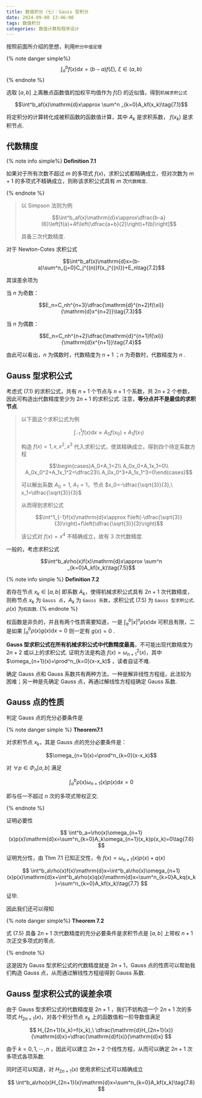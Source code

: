 ```yaml
---
title: 数值积分（七）：Gauss 型积分
date: 2024-09-08 13:46:00
tags: 数值积分
categories: 数值计算和程序设计
---
```

按照前面所介绍的思想，利用`积分中值定理`

{% note danger simple%}
$$
\int^b_af(x)\mathrm{d}x=(b-a)f(\xi),\ \xi\in(a,b)
$$
{% endnote %}

选取 $[a,b]$ 上离散点函数值的加权平均值作为 $f(\xi)$ 的近似值，得到`机械求积公式`

$$\int^b_af(x)\mathrm{d}x\approx \sum^n _{k=0}A_kf(x_k)\tag{7.1}$$

将定积分的计算转化成被积函数的函数值计算，其中 $A_k$ 是求积系数， $f(x_k)$ 是求积节点.

## 代数精度

{% note info simple%}
**Definition 7.1**

如果对于所有次数不超过 $m$ 的多项式 $f(x)$，求积公式都精确成立，但对次数为 $m+1$ 的多项式不精确成立，则称该求积公式具有 $m$ 次`代数精度`.

{% endnote %}

> 以 Simpson 法则为例
>
> $$\int^b_af(x)\mathrm{d}x\approx\dfrac{b-a}{6}\left[f(a)+4f\left(\dfrac{a+b}{2}\right)+f(b)\right]$$
>
> 具备三次代数精度.

对于 Newton-Cotes 求积公式

$$\int^b_af(x)\mathrm{d}x=(b-a)\sum^n_{j=0}C_j^{(n)}f(x_j^{(n)})+E_n\tag{7.2}$$

其误差余项为

当 $n$ 为奇数：

$$E_n=C_nh^{n+3}\dfrac{\mathrm{d}^{n+2}f(\xi)}{\mathrm{d}x^{n+2}}\tag{7.3}$$

当 $n$ 为偶数：

$$E_n=C_nh^{n+2}\dfrac{\mathrm{d}^{n+1}f(\xi)}{\mathrm{d}x^{n+1}}\tag{7.4}$$

由此可以看出，$n$ 为偶数时，代数精度为 $n+1$ ；$n$ 为奇数时，代数精度为 $n$ .

## Gauss 型求积公式

考虑式 (7.1) 的求积公式，共有 $n+1$ 个节点与 $n+1$ 个系数，共 $2n+2$ 个参数，因此可构造出代数精度至少为 $2n+1$ 的求积公式. 注意，**等分点并不是最佳的求积节点**.

> 以下面这个求积公式为例
>
> $$\int^1_{-1}f(x)\mathrm{d}x\approx A_0f(x_0)+A_1f(x_1)$$
>
> 构造 $f(x)=1,x,x^2,x^3$ 代入求积公式，使其精确成立，得到四个待定系数方程
>
> $$\begin{cases}A_0+A_1=2\\
A_0x_0+A_1x_1=0\\
A_0x_0^2+A_1x_1^2=\dfrac23\\
A_0x_0^3+A_1x_1^3=0\end{cases}$$
>
> 可以解出系数 $A_0=1,\ A_1=1$，节点 $x_0=-\dfrac{\sqrt{3}}{3},\ x_1=\dfrac{\sqrt{3}}{3}$
>
> 从而得到求积公式
>
> $$\int^1_{-1}f(x)\mathrm{d}x\approx f\left(-\dfrac{\sqrt{3}}{3}\right)+f\left(\dfrac{\sqrt{3}}{3}\right)$$
>
> 该公式对 $f(x)=x^4$ 不精确成立，故有 3 次代数精度.

一般的，考虑求积公式

$$\int^b_a\rho(x)f(x)\mathrm{d}x\approx \sum^n _{k=0}A_kf(x_k)\tag{7.5}$$

{% note info simple %}
**Definition 7.2**

若存在节点 $x_k\in[a,b]$ 即系数 $A_k$，使得机械求积公式具有 $2n+1$ 次代数精度，则称节点 $x_k$ 为 `Gauss 点`，$A_k$ 为 `Gauss 系数`，求积公式 (7.5) 为 `Gauss 型求积公式`. $\rho(x)$ 为`权函数`.
{% endnote %}

权函数是非负的，并且有两个性质需要知道，一是 $\int_a^b|x|^n\rho(x)\mathrm{d}x$ 可积且有限，二是如果 $\int^b_a\rho(x)g(x)\mathrm{d}x=0$ 则一定有 $g(x)=0$ .

**Gauss 型求积公式在所有机械求积公式中代数精度最高**，不可能出现代数精度为 $2n+2$ 或以上的求积公式. 证明方法是构造 $f(x)=\omega^2_{n+1}(x)$，其中 $\omega_{n+1}(x)=\prod^n_{k=0}(x-x_k)$ ，读者自证不难.

确定 Gauss 点和 Gauss 系数共有两种方法，一种是解非线性方程组，此法较为困难；另一种是先确定 Gauss 点，再通过解线性方程组确定 Gauss 系数. 

## Gauss 点的性质

判定 Gauss 点的充分必要条件是

{% note danger simple %}
**Theorem7.1**

对求积节点 $x_k$，其是 Gauss 点的充分必要条件是：

$$\omega_{n+1}(x)=\prod^n_{k=0}(x-x_k)$$

对 $\forall p\in\Phi_n[a,b]$ 满足

$$\int^b_a\rho(x)\omega_{n+1}(x)p(x)\mathrm{d}x=0$$

即与任一不超过 $n$ 次的多项式带权正交.

{% endnote %}

证明必要性

$$
\int^b_a=\rho(x)\omega_{n+1}(x)p(x)\mathrm{d}x=\sum^n_{k=0}A_k\omega_{n+1}(x_k)p(x_k)=0\tag{7.6}
$$

证明充分性，由 Thm 7.1 已知正交性，令 $f(x)=\omega_{n+1}(x)p(x)+q(x)$

$$
\int^b_a\rho(x)f(x)\mathrm{d}x=\int^b_a\rho(x)\omega_{n+1}(x)p(x)\mathrm{d}x+\int^b_a\rho(x)q(x)\mathrm{d}x=\sum^n_{k=0}A_kq(x_k)=\sum^n_{k=0}A_kf(x_k)\tag{7.7}
$$

证毕.

因此我们还可以得知

{% note danger simple%}
**Theorem 7.2**

式 (7.5) 具备 $2n+1$ 次代数精度的充分必要条件是求积节点是 $[a,b]$ 上带权 $n+1$ 次正交多项式的零点.

{% endnote %}

这是因为 Gauss 型求积公式的代数精度就是 $2n+1$，Gauss 点的性质可以帮助我们构造 Gauss 点，从而通过解线性方程组得到 Gauss 系数.

## Gauss 型求积公式的误差余项

由于 Gauss 型求积公式的代数精度是 $2n+1$ ，我们不妨构造一个 $2n+1$ 次的多项式 $H_{2n+1}(x)$，对各个积分节点 $x_k$ 上的函数值和一阶导数值满足

$$
H_{2n+1}(x_k)=f(x_k),\ \dfrac{\mathrm{d}H_{2n+1}(x)}{\mathrm{d}x}=\dfrac{\mathrm{d}f(x)}{\mathrm{d}x}
$$

由于 $k=0,1,\cdots,n$ ，因此可以建立 $2n+2$ 个线性方程，从而可以确定 $2n+1$ 次多项式各项系数.

同时还可以知道，对 $H_{2n+1}(x)$ 使用求积公式可以精确成立

$$
\int^b_a\rho(x)H_{2n+1}(x)\mathrm{d}x=\sum^n_{k=0}A_kf(x_k)\tag{7.8}
$$
